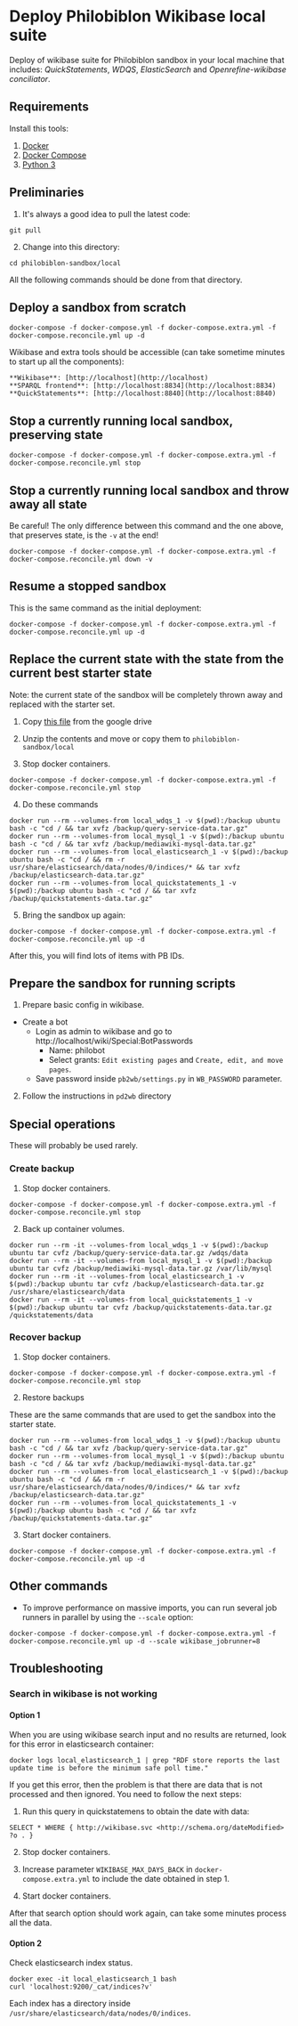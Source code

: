# Deploy Philobiblon Wikibase local suite

Deploy of wikibase suite for Philobiblon sandbox in your local machine that includes: *QuickStatements*, *WDQS*, *ElasticSearch* and *Openrefine-wikibase conciliator*.

## Requirements

Install this tools:

1. [Docker](https://docs.docker.com/get-docker/)
2. [Docker Compose](https://docs.docker.com/compose/install/)
3. [Python 3](https://www.python.org/downloads/)

## Preliminaries

1. It's always a good idea to pull the latest code:

```
git pull
```

2. Change into this directory:

```
cd philobiblon-sandbox/local
```

All the following commands should be done from that directory.

## Deploy a sandbox from scratch

```
docker-compose -f docker-compose.yml -f docker-compose.extra.yml -f docker-compose.reconcile.yml up -d
```

Wikibase and extra tools should be accessible (can take sometime minutes to start up all the components):

	**Wikibase**: [http://localhost](http://localhost)  
	**SPARQL frontend**: [http://localhost:8834](http://localhost:8834)  
	**QuickStatements**: [http://localhost:8840](http://localhost:8840)

## Stop a currently running local sandbox, preserving state

```
docker-compose -f docker-compose.yml -f docker-compose.extra.yml -f docker-compose.reconcile.yml stop
```

## Stop a currently running local sandbox and throw away all state

Be careful! The only difference between this command and the one above, that preserves state, is the `-v`
at the end!

```
docker-compose -f docker-compose.yml -f docker-compose.extra.yml -f docker-compose.reconcile.yml down -v
```

## Resume a stopped sandbox

This is the same command as the initial deployment:

```
docker-compose -f docker-compose.yml -f docker-compose.extra.yml -f docker-compose.reconcile.yml up -d
```

## Replace the current state with the state from the current best starter state

Note: the current state of the sandbox will be completely thrown away and replaced with the starter set.

1. Copy [this file](https://drive.google.com/file/d/1z6SYWppcGCdjq5b4smDNkHP84XaFTASF/view?usp=sharing) from the google drive

2. Unzip the contents and move or copy them to `philobiblon-sandbox/local`

3. Stop docker containers.
```
docker-compose -f docker-compose.yml -f docker-compose.extra.yml -f docker-compose.reconcile.yml stop
```

4. Do these commands

```
docker run --rm --volumes-from local_wdqs_1 -v $(pwd):/backup ubuntu bash -c "cd / && tar xvfz /backup/query-service-data.tar.gz"
docker run --rm --volumes-from local_mysql_1 -v $(pwd):/backup ubuntu bash -c "cd / && tar xvfz /backup/mediawiki-mysql-data.tar.gz"
docker run --rm --volumes-from local_elasticsearch_1 -v $(pwd):/backup ubuntu bash -c "cd / && rm -r usr/share/elasticsearch/data/nodes/0/indices/* && tar xvfz /backup/elasticsearch-data.tar.gz"
docker run --rm --volumes-from local_quickstatements_1 -v $(pwd):/backup ubuntu bash -c "cd / && tar xvfz /backup/quickstatements-data.tar.gz"
```

5. Bring the sandbox up again:

```
docker-compose -f docker-compose.yml -f docker-compose.extra.yml -f docker-compose.reconcile.yml up -d
```

After this, you will find lots of items with PB IDs.

## Prepare the sandbox for running scripts

1. Prepare basic config in wikibase.
 - Create a bot
   - Login as admin to wikibase and go to http://localhost/wiki/Special:BotPasswords
      - Name: philobot
      - Select grants: `Edit existing pages` and `Create, edit, and move pages`.
    - Save password inside `pb2wb/settings.py` in `WB_PASSWORD` parameter.

2. Follow the instructions in `pd2wb` directory

## Special operations

These will probably be used rarely.

### Create backup

1. Stop docker containers.
```
docker-compose -f docker-compose.yml -f docker-compose.extra.yml -f docker-compose.reconcile.yml stop
```
2. Back up container volumes.
```
docker run --rm -it --volumes-from local_wdqs_1 -v $(pwd):/backup ubuntu tar cvfz /backup/query-service-data.tar.gz /wdqs/data
docker run --rm -it --volumes-from local_mysql_1 -v $(pwd):/backup ubuntu tar cvfz /backup/mediawiki-mysql-data.tar.gz /var/lib/mysql
docker run --rm -it --volumes-from local_elasticsearch_1 -v $(pwd):/backup ubuntu tar cvfz /backup/elasticsearch-data.tar.gz /usr/share/elasticsearch/data
docker run --rm -it --volumes-from local_quickstatements_1 -v $(pwd):/backup ubuntu tar cvfz /backup/quickstatements-data.tar.gz /quickstatements/data
```

### Recover backup

1. Stop docker containers.
```
docker-compose -f docker-compose.yml -f docker-compose.extra.yml -f docker-compose.reconcile.yml stop
```

2. Restore backups

These are the same commands that are used to get the sandbox into the starter state.

```
docker run --rm --volumes-from local_wdqs_1 -v $(pwd):/backup ubuntu bash -c "cd / && tar xvfz /backup/query-service-data.tar.gz"
docker run --rm --volumes-from local_mysql_1 -v $(pwd):/backup ubuntu bash -c "cd / && tar xvfz /backup/mediawiki-mysql-data.tar.gz"
docker run --rm --volumes-from local_elasticsearch_1 -v $(pwd):/backup ubuntu bash -c "cd / && rm -r usr/share/elasticsearch/data/nodes/0/indices/* && tar xvfz /backup/elasticsearch-data.tar.gz"
docker run --rm --volumes-from local_quickstatements_1 -v $(pwd):/backup ubuntu bash -c "cd / && tar xvfz /backup/quickstatements-data.tar.gz"
```

3. Start docker containers.
```
docker-compose -f docker-compose.yml -f docker-compose.extra.yml -f docker-compose.reconcile.yml up -d
```

## Other commands

* To improve performance on massive imports, you can run several job runners in parallel by using the `--scale` option:
```
docker-compose -f docker-compose.yml -f docker-compose.extra.yml -f docker-compose.reconcile.yml up -d --scale wikibase_jobrunner=8
```

## Troubleshooting

### Search in wikibase is not working

#### Option 1

When you are using wikibase search input and no results are returned, look for this error in elasticsearch container:

```
docker logs local_elasticsearch_1 | grep "RDF store reports the last update time is before the minimum safe poll time."
```

If you get this error, then the problem is that there are data that is not processed and then ignored. You need to follow the next steps:

1. Run this query in quickstatemens to obtain the date with data:

```
SELECT * WHERE { http://wikibase.svc <http://schema.org/dateModified> ?o . }
```

2. Stop docker containers.

3. Increase parameter `WIKIBASE_MAX_DAYS_BACK` in `docker-compose.extra.yml` to include the date obtained in step 1.

4. Start docker containers.

After that search option should work again, can take some minutes process all the data.

#### Option 2

Check elasticsearch index status.

```
docker exec -it local_elasticsearch_1 bash
curl 'localhost:9200/_cat/indices?v'
```

Each index has a directory inside `/usr/share/elasticsearch/data/nodes/0/indices`.

